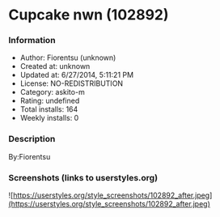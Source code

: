 # Cupcake nwn (102892)

### Information
- Author: Fiorentsu (unknown)
- Created at: unknown
- Updated at: 6/27/2014, 5:11:21 PM
- License: NO-REDISTRIBUTION
- Category: askito-m
- Rating: undefined
- Total installs: 164
- Weekly installs: 0


### Description
By:Fiorentsu


### Screenshots (links to userstyles.org)
![https://userstyles.org/style_screenshots/102892_after.jpeg](https://userstyles.org/style_screenshots/102892_after.jpeg)


